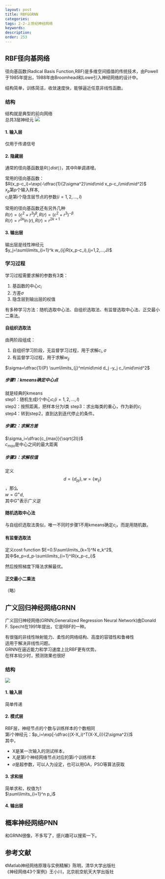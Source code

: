 ```yaml
---
layout: post
title: RBF&GRNN
categories:
tags: 2-2-上世纪神经网络
keywords:
description:
order: 253
---
```


## RBF径向基网络

径向基函数(Radical Basis Function,RBF)是多维空间插值的传统技术，由Powell于1985年提出，1988年由Broomhead和Lowe引入神经网络的设计中。  


结构简单，训练简洁，收敛速度快，能够逼近任意非线性函数。  


### 结构
结构就是典型的前向网络  
总共3层神经元
<img src='http://www.guofei.site/public/postimg/ann_rbf.png'>

#### 1. 输入层
仅用于传递信号
#### 2. 隐藏层
通常的径向基函数是$R(\mid dist\mid)$，其中R单调递增。  


常用的径向基函数：  
$R(x_p-c_i)=\exp(-\dfrac{1}{2\sigma^2}\mid\mid x_p-c_i\mid\mid^2)$  
$x_p$第p个输入样本,  
$c_i$是第i个隐含层节点的参数$(i=1,2,...,I)$  


常用的径向基函数还有另外几种  
$R(r)=(c^2+r^3)^\beta,R(r)=(c^2+r^3)^{-\beta}$  
$R(r)=r^{2k}\ln(r),R(r)=r^{2k+1}$  


#### 3. 输出层
输出层是线性神经元  
$y_j=\sum\limits_{i=1}^k w_{ij}R(x_p-c_i),(j=1,2,...,J)$  

### 学习过程
学习过程需要求解的参数有3类：  
1. 基函数的中心$c_i$  
2. 方差$\sigma$  
3. 隐含层到输出层的权值


有多种学习方法：随机选取中心法、自组织选取法、有监督选取中心法、正交最小二乘法。  


#### 自组织选取法
由两阶段组成：  
1. 自组织学习阶段，无监督学习过程，用于求解$c_i,\sigma$  
2. 有监督学习过程，用于求解$w_{ij}$  


$\sigma=\dfrac{1}{P} \sum\limits_{j}^m\mid\mid d_j -y_j c_i\mid\mid^2$  


##### 步骤1：kmeans确定中心点
就是经典的kmeans  
step1：随机生成I个中心$c_i(i=1,2,...,I)$  
step2：按照距离，把样本分为I类
step3：求出每类的重心，作为新的$c_i$  
step4：转到step2，直到达到迭代停止的条件。  
##### 步骤2：求解方差
$\sigma_i=\dfrac{c_{max}}{\sqrt{2I}}$  
$c_{max}$是中心之间的最大距离  
##### 步骤3：求解权值
定义$$d=\{d_{pj}\},w=\{w_{ij}\}$$，那么  
$w=G^+ d$,   
其中$G^+$表示广义逆

#### 随机选取中心法
与自组织选取法类似，唯一不同时步骤1不用kmeans确定$c_i$，而是用随机数。  

#### 有监督选取法
定义cost function $E=0.5\sum\limits_{k=1}^N e_k^2$,  
其中$e_p=d_p-\sum\limits_{i=1}^IR(x_p-c_i)$  


然后按照梯度下降法求解最优。  

#### 正交最小二乘法
（略）


## 广义回归神经网络GRNN

广义回归神经网络(GRNN,Generalized Regression Neural Network)由Donald F. Specht在1991年提出，它是RBF的一种。  


有很强的非线性映射能力、柔性的网络结构、高度的容错性和鲁棒性  
适用于解决非线性问题。  
GRNN在逼近能力和学习速度上比RBF更有优势。  
在样本较少时，预测效果也很好


### 结构
<img src='http://www.guofei.site/public/postimg/ann_grnn.png'>

#### 1. 输入层
简单传递
#### 2. 模式层
RBF层，神经节点的个数与训练样本的个数相同  
第i个神经元：$p_i=\exp[-\dfrac{(X-X_i)^T(X-X_i)}{2\sigma^2}]$  
其中，
- X是某一次输入的测试样本，
- $X_i$是第i个神经网络节点对应的第i个训练样本
- $\sigma$是超参数，可以人为设定，也可以用GA，PSO等算法获取


#### 3. 求和层
简单求和，权值为1  
$\sum\limits_{i=1}^n p_i$
#### 4. 输出层

## 概率神经网络PNN
和GRNN很像，不多写了，感兴趣可以搜索一下。
## 参考文献
《Matlab神经网络原理与实例精解》陈明，清华大学出版社   
《神经网络43个案例》王小川，北京航空航天大学出版社  
